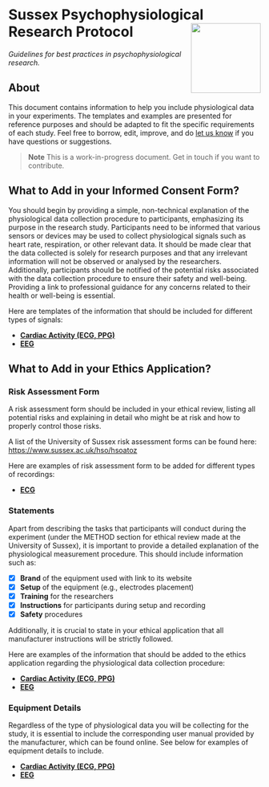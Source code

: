 # Sussex Psychophysiological Research Protocol <img src='https://upload.wikimedia.org/wikipedia/commons/3/34/University_of_Sussex_Logo.svg' align="right" height="139" />

*Guidelines for best practices in psychophysiological research.*

## About

This document contains information to help you include physiological data in your experiments. The templates and examples are presented for reference purposes and should be adapted to fit the specific requirements of each study. Feel free to borrow, edit, improve, and do [let us know](https://github.com/RealityBending/SussexPhysioProtocol/issues) if you have questions or suggestions.

> **Note**
> This is a work-in-progress document. Get in touch if you want to contribute.


## What to Add in your Informed Consent Form?
You should begin by providing a simple, non-technical explanation of the physiological data collection procedure to participants, emphasizing its purpose in the research study. Participants need to be informed that various sensors or devices may be used to collect physiological signals such as heart rate, respiration, or other relevant data. It should be made clear that the data collected is solely for research purposes and that any irrelevant information will not be observed or analysed by the researchers. Additionally, participants should be notified of the potential risks associated with the data collection procedure to ensure their safety and well-being. Providing a link to professional guidance for any concerns related to their health or well-being is essential.

Here are templates of the information that should be included for different types of signals:

- [**Cardiac Activity (ECG, PPG)**](https://github.com/RealityBending/SussexPhysioProtocol/blob/main/ECG.md#informed-consent-form)
- [**EEG**](https://github.com/RealityBending/SussexPhysioProtocol/blob/main/EEG.md#informed-consent-form)

## What to Add in your Ethics Application?

### Risk Assessment Form

A risk assessment form should be included in your ethical review, listing all potential risks and explaining in detail who might be at risk and how to properly control those risks. 

A list of the University of Sussex risk assessment forms can be found here: https://www.sussex.ac.uk/hso/hsoatoz

Here are examples of risk assessment form to be added for different types of recordings:

- [**ECG**](https://github.com/RealityBending/SussexPhysioProtocol/blob/main/ECG.md#risk-assessment-form)


### Statements

Apart from describing the tasks that participants will conduct during the experiment (under the METHOD section for ethical review made at the University of Sussex), it is important to provide a detailed explanation of the physiological measurement procedure. This should include information such as:

- [x] **Brand** of the equipment used with link to its website
- [x] **Setup** of the equipment (e.g., electrodes placement)
- [x] **Training** for the researchers
- [x] **Instructions** for participants during setup and recording
- [x] **Safety** procedures

Additionally, it is crucial to state in your ethical application that all manufacturer instructions will be strictly followed.

Here are examples of the information that should be added to the ethics application regarding the physiological data collection procedure:

- [**Cardiac Activity (ECG, PPG)**](https://github.com/RealityBending/SussexPhysioProtocol/blob/main/ECG.md#protocol-in-ethics-application)
- [**EEG**](https://github.com/RealityBending/SussexPhysioProtocol/blob/main/EEG.md#protocol-in-ethics-application)

### Equipment Details

Regardless of the type of physiological data you will be collecting for the study, it is essential to include the corresponding user manual provided by the manufacturer, which can be found online. See below for examples of equipment details to include.

- [**Cardiac Activity (ECG, PPG)**](https://github.com/RealityBending/SussexPhysioProtocol/blob/main/ECG.md#equipment-details)
- [**EEG**](https://github.com/RealityBending/SussexPhysioProtocol/blob/main/EEG.md#equipment-details)




